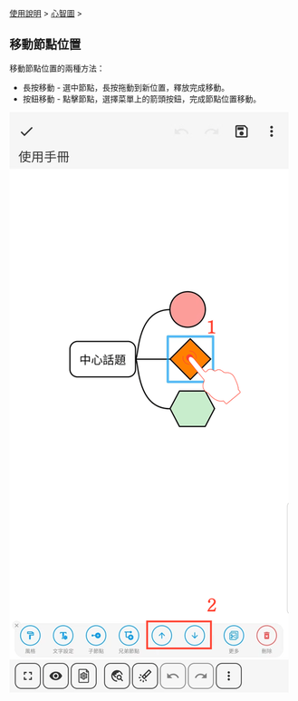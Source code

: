 [使用說明](/dragonnest/drawnote/manual/zh-tw) > [心智圖](/dragonnest/drawnote/manual/zh-tw/mind_mapping) >

移動節點位置
---

移動節點位置的兩種方法：

- 長按移動 - 選中節點，長按拖動到新位置，釋放完成移動。
- 按鈕移動 - 點擊節點，選擇菜單上的箭頭按鈕，完成節點位置移動。

![](imgs/move_node_position2.png)